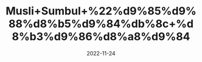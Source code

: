 ---
title: 'Musli+Sumbul+%22%d9%85%d9%88%d8%b5%d9%84%db%8c+%d8%b3%d9%86%d8%a8%d9%84'
date: '2022-11-24' 
metatag: '' 
inventory: '0' 
draft: false 
# meta description 
shortDescripton: 'Bombax+malabaricum%22++Sumbul+is+an+herb.+The+root+and+underground+stem+(rhizome)+are+used+to+make+medicine.+People+take+sumbul+for+asthma+and+bronchitis.+It+is+also+used+to+control+muscle+spasms+and+cause+relaxation.'
description: 'Herbs+%d8%ac%da%91%db%8c+%d8%a8%d9%88%d9%b9%db%8c'
longdescription: ''
tags: ''
brand: ''
subCategory: ''
unit: '10 gm-Pk'
sellCount: '0'
featured: False
# product Price
price: '30.0'
# Product Short Description
shortDescription: 'Bombax+malabaricum%22++Sumbul+is+an+herb.+The+root+and+underground+stem+(rhizome)+are+used+to+make+medicine.+People+take+sumbul+for+asthma+and+bronchitis.+It+is+also+used+to+control+muscle+spasms+and+cause+relaxation.'
productID: 'C0B8092A-0D2D-ED11-9968-005056B3A416'
type: 'products'
category: 'Herbs+%d8%ac%da%91%db%8c+%d8%a8%d9%88%d9%b9%db%8c' 
thumnailproduct: 'https://eraconnect.blob.core.windows.net/product-images/aminsaddiquidawakhana/6b92927c-59b7-4798-8f82-f9eac015f098.webp' 
images:
  - image: 'https://eraconnect.blob.core.windows.net/product-images/aminsaddiquidawakhana/6b92927c-59b7-4798-8f82-f9eac015f098.webp'  
Variants:
---